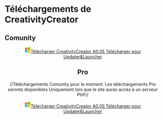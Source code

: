 # Téléchargements de CreativityCreator
## Comunity
<link href='https://superatraction.github.io/Css/Base.css' rel='stylesheet' type='text/css'/>
<center><a href="Tanks" class="BLR"><img src='Windows.png' width=20 height=20/>Télécharger CreativityCreator A0.05</button>
<a class="BLR" href="Updater&Launcher/">Télécharger pour Updater&Launcher</a>

## Pro
//Téléchargements Comunity pour le moment. Les téléchargements Pro seronts disponibles Uniquement lors que le site auras accès à un serveur PhP//<br>
<center><a href="Tanks" class="BLR"><img src='Windows.png' width=20 height=20/>Télécharger CreativityCreator A0.05</button>
<a class="BLR" href="Updater&Launcher/">Télécharger pour Updater&Launcher</a>
